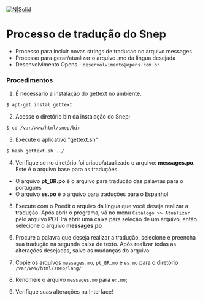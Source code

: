 [![N|Solid](https://opens-images.s3.amazonaws.com/opens/docs/img-snep-off.png)](https://snep.com.br)

# Processo de tradução do Snep

* Processo para incluir novas strings de traducao no arquivo messages.
* Processo para gerar/atualizar o arquivo .mo da lingua desejada
* Desenvolvimento Opens - `desenvolvimento@opens.com.br`

### Procedimentos

1) É necessário a instalação do gettext no ambiente.
```sh
$ apt-get instal gettext
```

2) Acesse o diretório bin da instalação do Snep;
```sh
$ cd /var/www/html/snep/bin
```

3) Execute o aplicativo "gettext.sh"
```sh
$ bash gettext.sh ../
```

4) Verifique se no diretório foi criado/atualizado o arquivo: **messages.po**. Este é o arquivo base para as traduções.
* O arquivo **pt_BR.po** é o arquivo para tradução das palavras para o português
* O arquivo **es.po** é o arquivo para traduções para o Espanhol

5) Execute com o Poedit o arquivo da língua que você deseja realizar a tradução.
Após abrir o programa, vá no menu `Catálogo >> Atualizar` pelo arquivo POT
Irá abrir uma caixa para seleção de um arquivo, então selecione o arquivo **messages.po**

6) Procure a palavra que deseja realizar a tradução, selecione e preencha sua tradução na segunda caixa de texto. Após realizar todas as alterações desejadas, salve as mudanças do arquivo.

7) Copie os arquivos `messages.mo`, `pt_BR.mo` e `es.mo` para o diretório `/var/www/html/snep/lang/`

8) Renomeie o arquivo `messages.mo` para `en.mo`;

9) Verifique suas alterações na Interface!